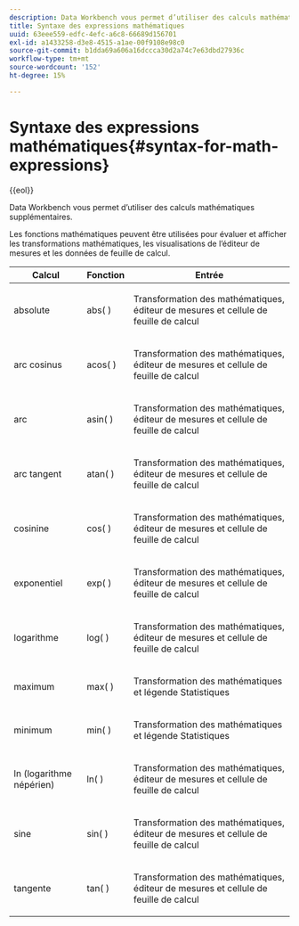 ```yaml
---
description: Data Workbench vous permet d’utiliser des calculs mathématiques supplémentaires.
title: Syntaxe des expressions mathématiques
uuid: 63eee559-edfc-4efc-a6c8-66689d156701
exl-id: a1433258-d3e8-4515-a1ae-00f9108e98c0
source-git-commit: b1dda69a606a16dccca30d2a74c7e63dbd27936c
workflow-type: tm+mt
source-wordcount: '152'
ht-degree: 15%

---
```


# Syntaxe des expressions mathématiques{#syntax-for-math-expressions}

{{eol}}

Data Workbench vous permet d’utiliser des calculs mathématiques supplémentaires.

Les fonctions mathématiques peuvent être utilisées pour évaluer et afficher les transformations mathématiques, les visualisations de l’éditeur de mesures et les données de feuille de calcul.

<table id="table_B2A4F9D5938D4756A81ACF6F4D77E63D"> 
 <thead> 
  <tr> 
   <th colname="col1" class="entry"> Calcul </th> 
   <th colname="col02" class="entry"> Fonction </th> 
   <th colname="col2" class="entry"> Entrée </th> 
  </tr> 
 </thead>
 <tbody> 
  <tr> 
   <td colname="col1"> <p>absolute </p> </td> 
   <td colname="col02"> <p>abs( ) </p> </td> 
   <td colname="col2"> <p>Transformation des mathématiques, éditeur de mesures et cellule de feuille de calcul </p> </td> 
  </tr> 
  <tr> 
   <td colname="col1"> <p>arc cosinus </p> </td> 
   <td colname="col02"> <p>acos( ) </p> </td> 
   <td colname="col2"> <p>Transformation des mathématiques, éditeur de mesures et cellule de feuille de calcul </p> </td> 
  </tr> 
  <tr> 
   <td colname="col1"> <p>arc </p> </td> 
   <td colname="col02"> <p>asin( ) </p> </td> 
   <td colname="col2"> <p>Transformation des mathématiques, éditeur de mesures et cellule de feuille de calcul </p> </td> 
  </tr> 
  <tr> 
   <td colname="col1"> <p>arc tangent </p> </td> 
   <td colname="col02"> <p>atan( ) </p> </td> 
   <td colname="col2"> <p>Transformation des mathématiques, éditeur de mesures et cellule de feuille de calcul </p> </td> 
  </tr> 
  <tr> 
   <td colname="col1"> <p>cosinine </p> </td> 
   <td colname="col02"> <p>cos( ) </p> </td> 
   <td colname="col2"> <p>Transformation des mathématiques, éditeur de mesures et cellule de feuille de calcul </p> </td> 
  </tr> 
  <tr> 
   <td colname="col1"> <p> exponentiel </p> </td> 
   <td colname="col02"> <p>exp( ) </p> </td> 
   <td colname="col2"> <p>Transformation des mathématiques, éditeur de mesures et cellule de feuille de calcul </p> </td> 
  </tr> 
  <tr> 
   <td colname="col1"> <p>logarithme </p> </td> 
   <td colname="col02"> <p>log( ) </p> </td> 
   <td colname="col2"> <p>Transformation des mathématiques, éditeur de mesures et cellule de feuille de calcul </p> </td> 
  </tr> 
  <tr> 
   <td colname="col1"> <p>maximum </p> </td> 
   <td colname="col02"> <p>max( ) </p> </td> 
   <td colname="col2"> <p>Transformation des mathématiques et légende Statistiques </p> </td> 
  </tr> 
  <tr> 
   <td colname="col1"> <p>minimum </p> </td> 
   <td colname="col02"> <p>min( ) </p> </td> 
   <td colname="col2"> <p>Transformation des mathématiques et légende Statistiques </p> </td> 
  </tr> 
  <tr> 
   <td colname="col1"> <p>ln (logarithme népérien) </p> </td> 
   <td colname="col02"> <p>ln( ) </p> </td> 
   <td colname="col2"> <p>Transformation des mathématiques, éditeur de mesures et cellule de feuille de calcul </p> </td> 
  </tr> 
  <tr> 
   <td colname="col1"> <p>sine </p> </td> 
   <td colname="col02"> <p>sin( ) </p> </td> 
   <td colname="col2"> <p>Transformation des mathématiques, éditeur de mesures et cellule de feuille de calcul </p> </td> 
  </tr> 
  <tr> 
   <td colname="col1"> <p>tangente </p> </td> 
   <td colname="col02"> <p>tan( ) </p> </td> 
   <td colname="col2"> <p>Transformation des mathématiques, éditeur de mesures et cellule de feuille de calcul </p> </td> 
  </tr> 
 </tbody> 
</table>
